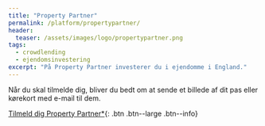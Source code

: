 ```yaml
---
title: "Property Partner"
permalink: /platform/propertypartner/
header:
  teaser: /assets/images/logo/propertypartner.png
tags:
  - crowdlending
  - ejendomsinvestering
excerpt: "På Property Partner investerer du i ejendomme i England."
---
```


Når du skal tilmelde dig, bliver du bedt om at sende et billede af dit pas eller kørekort med e-mail til dem.

[Tilmeld dig Property Partner*](/go/propertypartner/){: .btn .btn--large .btn--info}
